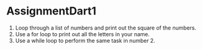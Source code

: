 # AssignmentDart1

1. Loop through a list of numbers and print out the square of the numbers.
2. Use a for loop to print out all the letters in your name.
3. Use a while loop to perform the same task in number 2.
